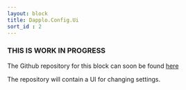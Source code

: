 ```yaml
---
layout: block
title: Dapplo.Config.Ui
sort_id : 2
---
```


<div class="panel panel-warning">
  <div class="panel-heading">
    <h3 class="panel-title">THIS IS WORK IN PROGRESS</h3>
  </div>
</div>

The Github repository for this block can soon be found [here](https://github.com/dapplo/Dapplo.Config.UI)

The repository will contain a UI for changing settings.